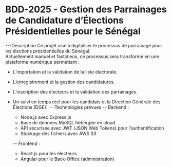 # BDD-2025 - Gestion des Parrainages de Candidature d’Élections Présidentielles pour le Sénégal
---Description
Ce projet vise à digitaliser le processus de parrainage pour les élections présidentielles du Sénégal.  
Actuellement manuel et fastidieux, ce processus sera transformé en une plateforme numérique permettant :
- L’importation et la validation de la liste électorale.
- L’enregistrement et la gestion des candidatures.
- L’inscription des électeurs et la validation des parrainages.
- Un suivi en temps réel pour les candidats et la Direction Générale des Élections (DGE).
---Technologies prévues
    -- Backend : 
    - Node.js avec Express.js
    - Base de données MySQL hébergée en cloud
    - API sécurisée avec JWT (JSON Web Tokens) pour l'authentification
    - Stockage des fichiers avec AWS S3 

    -- Frontend : 
    - React.js pour les électeurs  
    - Angular pour le Back-Office (administration)

  
